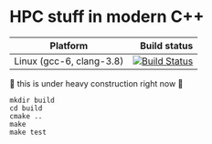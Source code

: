 # HPC stuff in modern C++


Platform | Build status
---------|-------------:
Linux (gcc-6, clang-3.8)| [![Build Status](https://travis-ci.org/plang85/numerical_recipes_modern_cpp.svg?branch=master)](https://travis-ci.org/plang85/numerical_recipes_modern_cpp)

:construction: this is under heavy construction right now :construction:
```
mkdir build
cd build
cmake ..
make
make test
```

